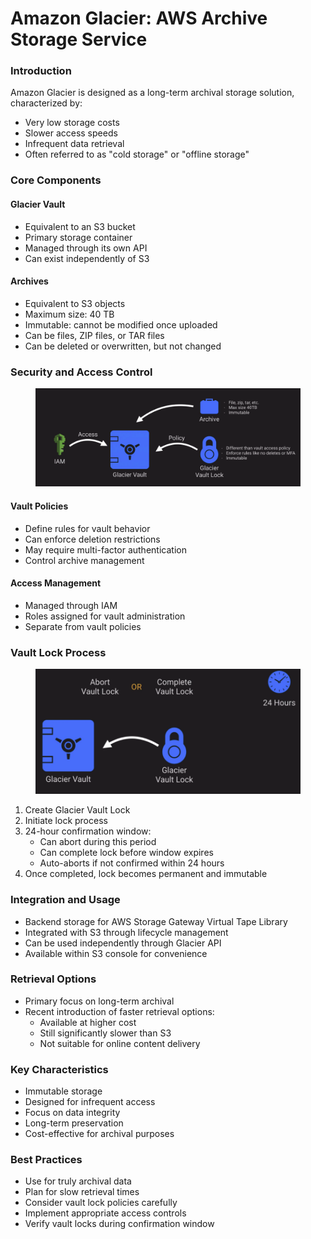 # Amazon Glacier: AWS Archive Storage Service

### Introduction

Amazon Glacier is designed as a long-term archival storage solution, characterized by:

* Very low storage costs
* Slower access speeds
* Infrequent data retrieval
* Often referred to as "cold storage" or "offline storage"

### Core Components

#### Glacier Vault

* Equivalent to an S3 bucket
* Primary storage container
* Managed through its own API
* Can exist independently of S3

#### Archives

* Equivalent to S3 objects
* Maximum size: 40 TB
* Immutable: cannot be modified once uploaded
* Can be files, ZIP files, or TAR files
* Can be deleted or overwritten, but not changed

### Security and Access Control

<figure><img src="../../../../.gitbook/assets/image (10) (1).png" alt=""><figcaption></figcaption></figure>

#### Vault Policies

* Define rules for vault behavior
* Can enforce deletion restrictions
* May require multi-factor authentication
* Control archive management

#### Access Management

* Managed through IAM
* Roles assigned for vault administration
* Separate from vault policies

### Vault Lock Process

<figure><img src="../../../../.gitbook/assets/image (11) (1).png" alt=""><figcaption></figcaption></figure>

1. Create Glacier Vault Lock
2. Initiate lock process
3. 24-hour confirmation window:
   * Can abort during this period
   * Can complete lock before window expires
   * Auto-aborts if not confirmed within 24 hours
4. Once completed, lock becomes permanent and immutable

### Integration and Usage

* Backend storage for AWS Storage Gateway Virtual Tape Library
* Integrated with S3 through lifecycle management
* Can be used independently through Glacier API
* Available within S3 console for convenience

### Retrieval Options

* Primary focus on long-term archival
* Recent introduction of faster retrieval options:
  * Available at higher cost
  * Still significantly slower than S3
  * Not suitable for online content delivery

### Key Characteristics

* Immutable storage
* Designed for infrequent access
* Focus on data integrity
* Long-term preservation
* Cost-effective for archival purposes

### Best Practices

* Use for truly archival data
* Plan for slow retrieval times
* Consider vault lock policies carefully
* Implement appropriate access controls
* Verify vault locks during confirmation window
